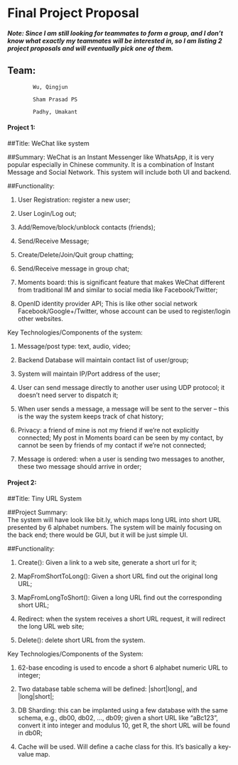 # Final Project Proposal
##### Note: Since I am still looking for teammates to form a group, and I don’t know what exactly my teammates will be interested in, so I am listing 2 project proposals and will eventually pick one of them. 

## Team: 	
			Wu, Qingjun

			Sham Prasad PS

			Padhy, Umakant


#### Project 1: 

##Title: WeChat like system

##Summary: 
WeChat is an Instant Messenger like WhatsApp, it is very popular especially in Chinese community. It is a combination of Instant Message and Social Network. This system will include both UI and backend. 

##Functionality: 

1.	User Registration: register a new user;

2.	User Login/Log out;

3.	Add/Remove/block/unblock contacts (friends);

4.	Send/Receive Message;

5.	Create/Delete/Join/Quit group chatting;

6.	Send/Receive message in group chat;

7.	Moments board: this is significant feature that makes WeChat different from traditional IM and similar to social media like Facebook/Twitter;

8.	OpenID identity provider API; This is like other social network Facebook/Google+/Twitter, whose account can be used to register/login other websites.

Key Technologies/Components of the system:

1.	Message/post type: text, audio, video;

2.	Backend Database will maintain contact list of user/group;

3.	System will maintain IP/Port address of the user;

4.	User can send message directly to another user using UDP protocol; it doesn’t need server to dispatch it;

5.	When user sends a message, a message will be sent to the server – this is the way the system keeps track of chat history;

6.	Privacy: a friend of mine is not my friend if we’re not explicitly connected; My post in Moments board can be seen by my contact, by cannot be seen by friends of my contact if we’re not connected;

7.	Message is ordered: when a user is sending two messages to another, these two message should arrive in order; 

#### Project 2: 

##Title: Tiny URL System

##Project Summary:   
The system will have look like bit.ly, which maps long URL into short URL presented by 6 alphabet numbers.  The system will be mainly focusing on the back end; there would be GUI, but it will be just simple UI. 

##Functionality: 

1.	Create(): Given a link to a web site, generate a short url for it;

2.	MapFromShortToLong(): Given a short URL find out the original long URL;

3.	MapFromLongToShort(): Given a long URL find out the corresponding short URL;

4.	Redirect: when the system receives a short URL request, it will redirect the long URL web site;

5.	Delete(): delete short URL from the system. 

Key Technologies/Components of the System: 

1.	62-base encoding is used to encode a short 6 alphabet numeric  URL to integer;  

2.	Two database table schema will be defined: |short|long|, and |long|short|;

3.	DB Sharding: this can be implanted using a few database with the same schema, e.g., db00, db02, …, db09;  given a short URL like “aBc123”, convert it into integer and modulus 10, get R, the short URL will be found in db0R; 

4.	Cache will be used. Will define a cache class for this. It’s basically a key-value map.

